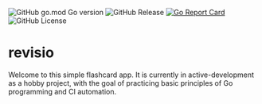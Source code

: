 ![GitHub go.mod Go version](https://img.shields.io/github/go-mod/go-version/reuben-emmens/revisio) ![GitHub Release](https://img.shields.io/github/v/tag/reuben-emmens/revisio) [![Go Report Card](https://goreportcard.com/badge/github.com/reuben-emmens/revisio)](https://goreportcard.com/report/github.com/reuben-emmens/revisio) ![GitHub License](https://img.shields.io/github/license/reuben-emmens/revisio)

# revisio

Welcome to this simple flashcard app. It is currently in active-development as a hobby project, with the goal of practicing basic principles of Go programming and CI automation.
